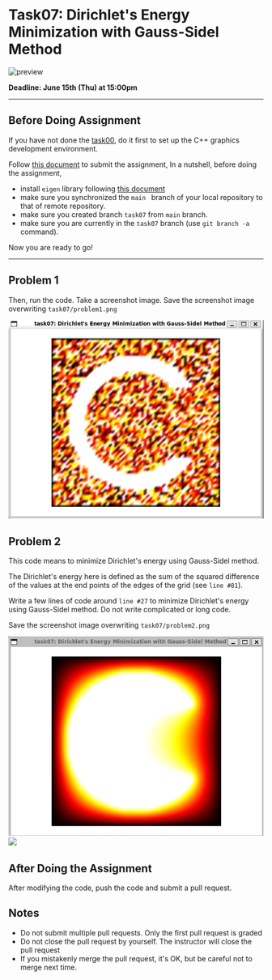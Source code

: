 # Task07: Dirichlet's Energy Minimization with Gauss-Sidel Method

![preview](preview.png)

**Deadline: June 15th (Thu) at 15:00pm**

----

## Before Doing Assignment

If you have not done the [task00](../task00), do it first to set up the C++ graphics development environment.

Follow [this document](../doc/submit.md) to submit the assignment, In a nutshell, before doing the assignment,

- install `eigen` library following  [this document](../doc/setup_eigen.md)
- make sure you synchronized the `main ` branch of your local repository  to that of remote repository.
- make sure you created branch `task07` from `main` branch.
- make sure you are currently in the `task07` branch (use `git branch -a` command).

Now you are ready to go!

---

## Problem 1

Then, run the code. Take a screenshot image. 
Save the screenshot image overwriting `task07/problem1.png`

![problem1](problem1.png)


## Problem 2

This code means to minimize Dirichlet's energy using Gauss-Sidel method. 

The Dirichlet's energy here is defined as the sum of the squared difference of the values at the end points of the edges of the grid (see ```line #81```).      

Write a few lines of code around `line #27` to minimize Dirichlet's energy using Gauss-Sidel method. Do not write complicated or long code. 

Save the screenshot image overwriting `task07/problem2.png`

![problem2](problem2.png)
![](2023-06-13-18-21-21.png)

## After Doing the Assignment

After modifying the code, push the code and submit a pull request.


## Notes

- Do not submit multiple pull requests. Only the first pull request is graded
- Do not close the pull request by yourself. The instructor will close the pull request
- If you mistakenly merge the pull request, it's OK, but be careful not to merge next time. 
